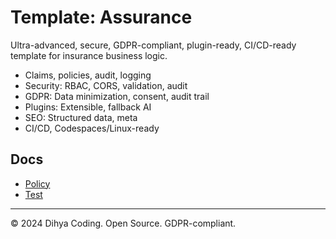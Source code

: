 # Template: Assurance

Ultra-advanced, secure, GDPR-compliant, plugin-ready, CI/CD-ready template for insurance business logic.

- Claims, policies, audit, logging
- Security: RBAC, CORS, validation, audit
- GDPR: Data minimization, consent, audit trail
- Plugins: Extensible, fallback AI
- SEO: Structured data, meta
- CI/CD, Codespaces/Linux-ready

## Docs
- [Policy](./policy.md)
- [Test](./test_assurance.js)

---
© 2024 Dihya Coding. Open Source. GDPR-compliant.
